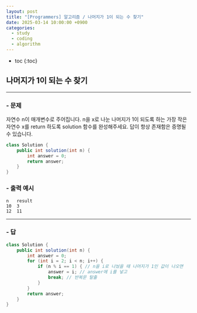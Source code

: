 ```yaml
---
layout: post
title: "[Programmers] 알고리즘 / 나머지가 1이 되는 수 찾기"
date: 2025-03-14 10:00:00 +0900
categories: 
  - study
  - coding
  - algorithm
---
```


* toc
{:toc}

## 나머지가 1이 되는 수 찾기

---

### - 문제

자연수 n이 매개변수로 주어집니다. n을 x로 나눈 나머지가 1이 되도록 하는 가장 작은 자연수 x를 return 하도록 solution 함수를 완성해주세요. 답이 항상 존재함은 증명될 수 있습니다.

```java
class Solution {
    public int solution(int n) {
        int answer = 0;
        return answer;
    }
}
```

### - 출력 예시

```
n	result
10	3
12	11
```

<!-- >  -->

---

### - 답

```java
class Solution {
    public int solution(int n) {
        int answer = 0;
        for (int i = 2; i < n; i++) {
            if (n % i == 1) { // n을 i로 나눴을 때 나머지가 1인 값이 나오면
                answer = i; // answer에 i를 넣고
                break; // 반복문 탈출
            }
        }
        return answer;
    }
}
```

<!--  -->
